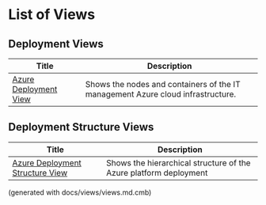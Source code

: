 # List of Views

## Deployment Views
| Title | Description |
|---|---|
| [Azure Deployment View](./mybank/it-management/azure/deployment-view.md) | Shows the nodes and containers of the IT management Azure cloud infrastructure. |
## Deployment Structure Views
| Title | Description |
|---|---|
| [Azure Deployment Structure View](./mybank/it-management/azure/azure-deployment-structure-view.md) | Shows the hierarchical structure of the Azure platform deployment |


(generated with docs/views/views.md.cmb)
